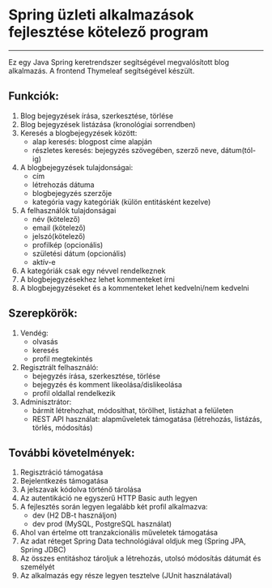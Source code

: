 # Spring üzleti alkalmazások fejlesztése kötelező program

---

Ez egy Java Spring keretrendszer segítségével megvalósított blog alkalmazás. A frontend Thymeleaf segítségével készült.


## Funkciók:
1. Blog bejegyzések írása, szerkesztése, törlése
2. Blog bejegyzések listázása (kronológiai sorrendben)
3. Keresés a blogbejegyzések között:
    - alap keresés: blogpost címe alapján
    - részletes keresés: bejegyzés szövegében, szerző neve, dátum(tól-ig)
4. A blogbejegyzések tulajdonságai:
    - cím    
    - létrehozás dátuma    
    - blogbejegyzés szerzője   
    - kategória vagy kategóriák (külön entitásként kezelve)
5. A felhasználók tulajdonságai
    - név (kötelező)
    - email (kötelező)
    - jelszó(kötelező)
    - profilkép (opcionális)
    - születési dátum (opcionális)
    - aktív-e
6. A kategóriák csak egy névvel rendelkeznek
7. A blogbejegyzésekhez lehet kommenteket írni
7. A blogbejegyzéseket és a kommenteket lehet kedvelni/nem kedvelni    

## Szerepkörök:
1. Vendég:
    - olvasás
    - keresés
    - profil megtekintés
2. Regisztrált felhasználó:
    - bejegyzés írása, szerkesztése, törlése
    - bejegyzés és komment likeolása/dislikeolása
    - profil oldallal rendelkezik
3. Adminisztrátor:
    - bármit létrehozhat, módosíthat, törölhet, listázhat a felületen
    - REST API használat: alapműveletek támogatása (létrehozás, listázás, törlés, módosítás)

## További követelmények:
1. Regisztráció támogatása
2. Bejelentkezés támogatása
3. A jelszavak kódolva történő tárolása
4. Az autentikáció ne egyszerű HTTP Basic auth legyen
5. A fejlesztés során legyen legalább két profil alkalmazva:
    - dev (H2 DB-t használjon)
    - dev prod (MySQL, PostgreSQL használat)
6. Ahol van értelme ott tranzakcionális műveletek támogatása
7. Az adat réteget Spring Data technológiával oldjuk meg (Spring JPA, Spring JDBC)
8. Az összes entitáshoz tároljuk a létrehozás, utolsó módosítás dátumát és személyét
9. Az alkalmazás egy része legyen tesztelve (JUnit használatával)
